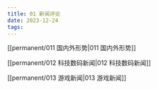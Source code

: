 ```yaml
---
title: 01 新闻评论
date: 2023-12-24
tags:
---
```


[[permanent/011 国内外形势|011 国内外形势]]

[[permanent/012 科技数码新闻|012 科技数码新闻]]

[[permanent/013 游戏新闻|013 游戏新闻]]

